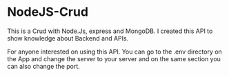 # NodeJS-Crud
This is a Crud with Node.Js, express and MongoDB. 
I created this API to show knowledge about Backend and APIs. 

For anyone interested on using this API. You can go to the .env directory on the App and change the server to your server and on the same section you can also change the port. 
